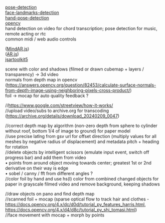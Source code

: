 [pose-detection](https://github.com/freealise/tfjs-models/tree/master/pose-detection)  
[face-landmarks-detection](https://github.com/freealise/tfjs-models/tree/master/face-landmarks-detection)  
[hand-pose-detection](https://github.com/freealise/tfjs-models/tree/master/hand-pose-detection)  
[opencv](https://docs.opencv.org/4.x/d1/d0d/tutorial_js_pose_estimation.html)  
hand detection on video for chord transcription; pose detection for music, remote acting or rtc  
common midi / web audio controls  
  
([MindAR.js](https://github.com/hiukim/mind-ar-js))  
([AR.js](https://github.com/AR-js-org/AR.js))  
[jsartoolkit5](https://github.com/artoolkitx/jsartoolkit5)   

scene with color and shadows (filmed or drawn cubemap + layers / transparency) -> 3d video  
normals from depth map in opencv (https://answers.opencv.org/question/82453/calculate-surface-normals-from-depth-image-using-neighboring-pixels-cross-product/)  
foil -> mocap for auto quality feedback ?

//https://www.google.com/streetview/how-it-works/  
//upload video/subs to archive.org for transcoding (https://archive.org/details/download_20240209_0047)  
  
//correct depth map by algorithm (non-zero depth from sphere to cylinder without roof, bottom 1/4 of image to ground) for paper model  
//use precise latlng from gsv url for offset direction (multiply values for all meshes by negative radius of displacement) and metadata pitch + heading for rotation  
//delete objects by intelligent scissors (emulate input event, switch off progress bar) and add them from video  
• points from around object moving towards center; greatest 1st or 2nd derivative on their way is edge  
• sobel / canny / fft from different angles ?  
//color foil by hand and use hs(l) color from combined changed objects for paper in grayscale filmed video and remove background, keeping shadows  
  
//draw objects on pano and find depth map  
//scanned foil + mocap (sparse optical flow to track hair and clothes -  
https://docs.opencv.org/4.x/dc/d0d/tutorial_py_features_harris.html,  
https://docs.opencv.org/4.x/d4/d8c/tutorial_py_shi_tomasi.html)  
//face movement with mocap + morph by points  